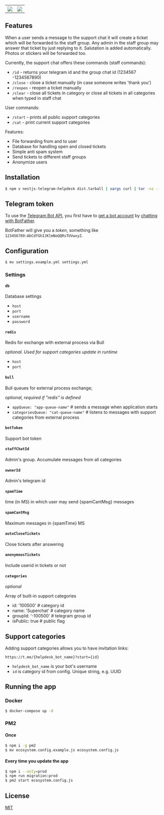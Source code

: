 <table>
<tr>
<th><img src="https://artx.ru/sites/default/files/telegram-support/user.jpg" /></th>
<th><img src="https://artx.ru/sites/default/files/telegram-support/staff.jpg" /></th>
</tr>
</table>


## Features

When a user sends a message to the support chat it will create a ticket which will be forwarded to the staff group. Any admin in the staff group may answer that ticket by just replying to it. Salutation is added automatically. Photos or stickers will be forwarded too.

Currently, the support chat offers these commands (staff commands):
* `/id` - returns your telegram id and the group chat id (1234567 -1234567890)
* `/close` - close a ticket manually (in case someone writes 'thank you')
* `/reopen` - reopen a ticket manually
* `/clear` - close all tickets in category or close all tickets in all categories when typed in staff chat

User commands:
* `/start` - prints all public support categories
* `/cat` - print current support categories

Features:
* File forwarding from and to user
* Database for handling open and closed tickets
* Simple anti spam system
* Send tickets to different staff groups
* Anonymize users

## Installation

```bash
$ npm v nestjs-telegram-helpdesk dist.tarball | xargs curl | tar -xz --strip-components=1
```

## Telegram token

To use the [Telegram Bot API](https://core.telegram.org/bots/api),
you first have to [get a bot account](https://core.telegram.org/bots)
by [chatting with BotFather](https://core.telegram.org/bots#6-botfather).

BotFather will give you a *token*, something like `123456789:AbCdfGhIJKlmNoQQRsTUVwxyZ`.

## Configuration

```bash
$ mv settings.example.yml settings.yml
```

### Settings

#### `db`
Database settings

- `host`
- `port`
- `username`
- `password`

#### `redis`
Redis for exchange with external process via Bull

_optional. Used for support categories update in runtime_  
- `host`
- `port`

#### `bull`
Bull queues for external process exchange;

_optional, required if "redis" is defined_

- `appQueue: "app-queue-name"` # sends a message when application starts
- `categoriesQueue: "cat-queue-name"` # listens to messages with support categories from external process

#### `botToken`
Support bot token

#### `staffChatId`
Admin's group. Accumulate messages from all categories

#### `ownerId`
Admin's telegram id

#### `spamTime`
time (in MS) in which user may send {spamCantMsg} messages

#### `spamCantMsg`
Maximum messages in {spamTime} MS

#### `autoCloseTickets`
Close tickets after answering

#### `anonymousTickets`
Include userid in tickets or not

#### `categories`
_optional_

Array of built-in support categories

- id: '100500' # category id
- name: 'Superchat' # category name
- groupId: '-100500' # telegram group id
- isPublic: true # public flag

## Support categories

Adding support categories allows you to have invitation links:

`https://t.me/{helpdesk_bot_name}?start={id}`

- `helpdesk_bot_name` is your bot's username
- `id` is category id from config. Unique string, e.g. UUID

## Running the app

### Docker
```bash
$ docker-compose up -d
```

### PM2

#### Once
```bash
$ npm i -g pm2
$ mv ecosystem.config.example.js ecosystem.config.js
```

#### Every time you update the app
```bash
$ npm i --only=prod
$ npm run migration:prod
$ pm2 start ecosystem.config.js
```


## License

[MIT](LICENSE)
